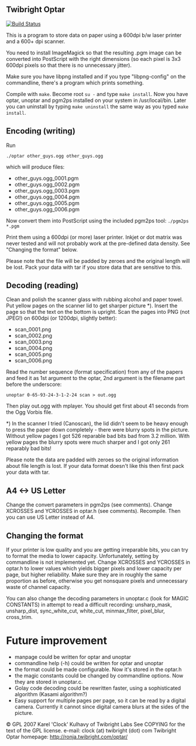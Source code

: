 Twibright Optar
---------------

[![Build Status](https://travis-ci.org/cnelsonsic/optar.png?branch=add_travisci)](https://travis-ci.org/cnelsonsic/optar)

This is a program to store data on paper using a 600dpi b/w laser printer and a
600+ dpi scanner.

You need to install ImageMagick so that the resulting .pgm image can be converted into
PostScript with the right dimensions (so each pixel is 3x3 600dpi pixels so that
there is no unnecessary jitter).

Make sure you have libpng installed and if you type "libpng-config" on the
commandline, there's a program which prints something.

Compile with ``make``. Become root ``su -`` and type ``make install``. Now you have
optar, unoptar and pgm2ps installed on your system in /usr/local/bin. Later
you can uninstall by typing ``make uninstall`` the same way as you typed
``make install``.

Encoding (writing)
------------------
Run

``./optar other_guys.ogg other_guys.ogg``

which will produce files:

* other_guys.ogg_0001.pgm
* other_guys.ogg_0002.pgm
* other_guys.ogg_0003.pgm
* other_guys.ogg_0004.pgm
* other_guys.ogg_0005.pgm
* other_guys.ogg_0006.pgm

Now convert them into PostScript using the included pgm2ps tool:
``./pgm2ps *.pgm``

Print them using a 600dpi (or more) laser printer. Inkjet or dot matrix was
never tested and will not probably work at the pre-defined data density. See
"Changing the format" below.

Please note that the file will be padded by zeroes and the original length will
be lost. Pack your data with tar if you store data that are sensitive to this.

Decoding (reading)
------------------

Clean and polish the scanner glass with rubbing alcohol and paper towel. Put
yellow pages on the scanner lid to get sharper picture *). Insert the
page so that the text on the bottom is upright. Scan the pages into
PNG (not JPEG!) on 600dpi (or 1200dpi, slightly better):

* scan_0001.png
* scan_0002.png
* scan_0003.png
* scan_0004.png
* scan_0005.png
* scan_0006.png

Read the number sequence (format specification) from any of the papers and feed
it as 1st argument to the optar, 2nd argument is the filename part before the
underscore:

``unoptar 0-65-93-24-3-1-2-24 scan > out.ogg``

Then play out.ogg with mplayer. You should get first about 41 seconds from the
Ogg Vorbis file.

*) In the scanner I tried (Canoscan), the lid didn't seem to be heavy enough to
press the paper down completely - there were blurry spots in the picture.
Without yellow pages I got 526 reparable bad bits bad from 3.2 million. With
yellow pages the blurry spots were much sharper and I got only 261 reparably
bad bits!

Please note the data are padded with zeroes so the original information
about file length is lost. If your data format doesn't like this then first
pack your data with tar.

A4 <-> US Letter
----------------
Change the convert parameters in pgm2ps (see comments). Change XCROSSES
and YCROSSES in optar.h (see comments). Recompile. Then you can use US Letter
instead of A4.

Changing the format
-------------------
If your printer is low quality and you are getting irreparable bits, you can
try to format the media to lower capacity.  Unfortunately, setting by
commandline is not implemented yet.  Change XCROSSES and YCROSSES in optar.h to
lower values which yields bigger pixels and lower capacity per page, but higher
reliability.  Make sure they are in roughly the same proportion as before,
otherwise you get nonsquare pixels and unnecessary waste of channel capacity.

You can also change the decoding parameters in unoptar.c (look for MAGIC
CONSTANTS) in attempt to read a difficult recording: unsharp_mask,
unsharp_dist, sync_white_cut, white_cut, minmax_filter, pixel_blur, cross_trim.

Future improvement
==================
- manpage could be written for optar and unoptar
- commandline help (-h) could be written for optar and unoptar
- the format could be made configurable. Now it's stored in the optar.h
- the magic constants could be changed by commandline options. Now they are
  stored in unoptar.c.
- Golay code decoding could be rewritten faster, using a sophisticated
  algorithm (Kasami algorithm?)
- Easy support for multiple pages per page, so it can be read by a digital
  camera. Currently it cannot since digital camera blurs at the sides of
  the picture.

© GPL 2007 Karel 'Clock' Kulhavy of Twibright Labs
See COPYING for the text of the GPL license.
e-mail: clock (at) twibright (dot) com
Twibright Optar homepage: http://ronja.twibright.com/optar/
